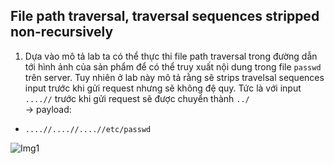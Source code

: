 ## File path traversal, traversal sequences stripped non-recursively

1. Dựa vào mô tả lab ta có thể thực thi file path traversal trong đường dẫn tới hình ảnh của sản phẩm để có thể truy xuất nội dung trong file ``passwd`` trên server. Tuy nhiên ở lab này mô tả rằng sẽ strips travelsal sequences input trước khi gửi request nhưng sẽ không đệ quy. Tức là với input ``....//`` trước khi gửi request sẽ được chuyển thành ``../``  
-> payload:
- ```....//....//....//etc/passwd```

![Img1](\asset/../img/done.png)